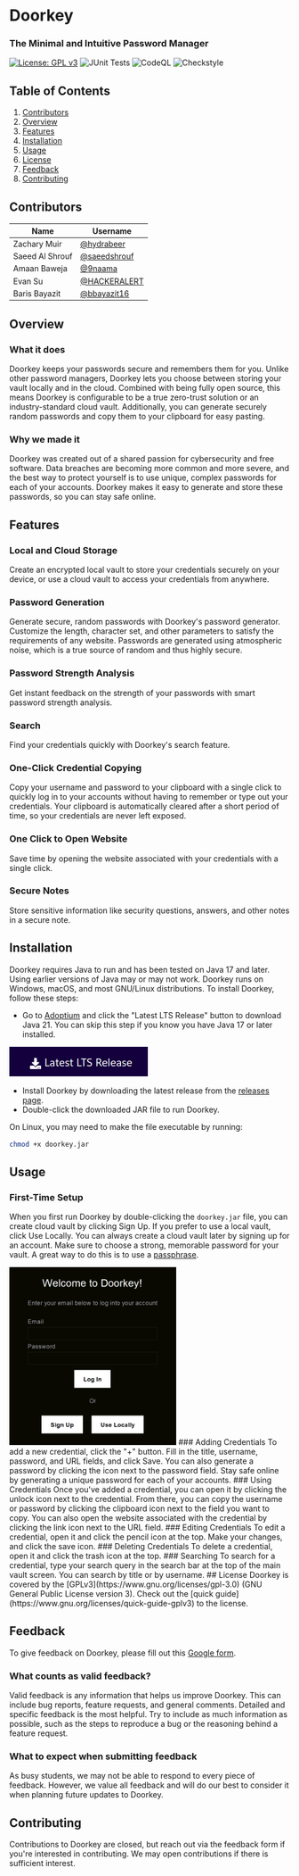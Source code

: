 # Doorkey
### The Minimal and Intuitive Password Manager
[![License: GPL v3](https://img.shields.io/badge/License-GPLv3-blue.svg)](https://www.gnu.org/licenses/gpl-3.0) ![JUnit Tests](https://github.com/hydrabeer/doorkey/actions/workflows/ci-test.yml/badge.svg)
![CodeQL](https://github.com/hydrabeer/doorkey/actions/workflows/codeql-analysis.yml/badge.svg)
![Checkstyle](https://github.com/hydrabeer/doorkey/actions/workflows/checkstyle.yml/badge.svg)
## Table of Contents
1. [Contributors](#contributors)
2. [Overview](#overview)
3. [Features](#features)
4. [Installation](#installation)
5. [Usage](#usage)
6. [License](#license)
7. [Feedback](#feedback)
8. [Contributing](#contributing)

## Contributors
| Name            | Username                                       |
|-----------------|------------------------------------------------|
| Zachary Muir    | [@hydrabeer](https://github.com/hydrabeer)     |
| Saeed Al Shrouf | [@saeedshrouf](https://github.com/saeedshrouf) |
| Amaan Baweja    | [@9naama](https://github.com/9naama)           |
| Evan Su         | [@HACKERALERT](https://github.com/HACKERALERT) |
| Baris Bayazit   | [@bbayazit16](https://github.com/bbayazit16)   |

## Overview
### What it does
Doorkey keeps your passwords secure and remembers them for you. Unlike other password managers,
Doorkey lets you choose between storing your vault locally and in the cloud. Combined with being 
fully open source, this means Doorkey is configurable to be a true zero-trust solution or an
industry-standard cloud vault. Additionally, you can generate securely random passwords and copy them
to your clipboard for easy pasting.
### Why we made it
Doorkey was created out of a shared passion for cybersecurity and free software. Data breaches are 
becoming more common and more severe, and the best way to protect yourself is to use unique, complex 
passwords for each of your accounts. Doorkey makes it easy to generate and store these passwords, so 
you can stay safe online.

## Features
### Local and Cloud Storage
Create an encrypted local vault to store your credentials securely on your device, or use a cloud vault to access your
credentials from anywhere.
### Password Generation
Generate secure, random passwords with Doorkey's password generator. Customize the length,
character set, and other parameters to satisfy the requirements of any website. Passwords are generated using atmospheric noise,
which is a true source of random and thus highly secure.
### Password Strength Analysis
Get instant feedback on the strength of your passwords with smart password strength analysis.
### Search
Find your credentials quickly with Doorkey's search feature.
### One-Click Credential Copying
Copy your username and password to your clipboard with a single click to quickly log in to your 
accounts without having to remember or type out your credentials. Your clipboard is 
automatically cleared after a short period of time, so your credentials are never left exposed.
### One Click to Open Website
Save time by opening the website associated with your credentials with a single click.
### Secure Notes
Store sensitive information like security questions, answers, and other notes in a secure note.

## Installation
Doorkey requires Java to run and has been tested on Java 17 and later. Using earlier versions
of Java may or may not work. Doorkey runs on Windows, macOS, and most GNU/Linux distributions. To 
install Doorkey, follow these steps:
- Go to [Adoptium](https://adoptium.net/) and click the "Latest LTS Release" button to download 
Java 21. You can skip this step if you know you have Java 17 or later installed.

![A dark blue button with a download icon displaying the text "Latest LTS Release".](readme_img/latest_lts_release.png "Latest LTS Release Button")
- Install Doorkey by downloading the latest release from the 
[releases page](https://github.com/hydrabeer/doorkey/releases). 
- Double-click the downloaded JAR file to run Doorkey.

On Linux, you may need to make the file executable by running:
```bash
chmod +x doorkey.jar
```

## Usage
### First-Time Setup
When you first run Doorkey by double-clicking the `doorkey.jar` file, you can create cloud vault by 
clicking Sign Up. If you prefer to use a local vault, click Use Locally. You can always create a 
cloud vault later by signing up for an account. Make sure to choose a strong, memorable password
for your vault. A great way to do this is to use a 
[passphrase](https://www.privacyguides.org/en/basics/passwords-overview/#diceware-passphrases).

<img src="readme_img/welcome_view.png" width="300">
### Adding Credentials
To add a new credential, click the "+" button. Fill in the title, username, password, and URL 
fields, and click Save. You can also generate a password by clicking the icon next to the 
password field. Stay safe online by generating a unique password for each of your accounts.
### Using Credentials
Once you've added a credential, you can open it by clicking the unlock icon next to the credential.
From there, you can copy the username or password by clicking the clipboard icon next to the
field you want to copy. You can also open the website associated with the credential by clicking
the link icon next to the URL field.
### Editing Credentials
To edit a credential, open it and click the pencil icon at the top. Make your changes, and click 
the save icon.
### Deleting Credentials
To delete a credential, open it and click the trash icon at the top.
### Searching
To search for a credential, type your search query in the search bar at the top of the main vault
screen. You can search by title or by username.
## License
Doorkey is covered by the [GPLv3](https://www.gnu.org/licenses/gpl-3.0) (GNU General Public License version 3).
Check out the [quick guide](https://www.gnu.org/licenses/quick-guide-gplv3) to the license.

## Feedback
To give feedback on Doorkey, please fill out this [Google form](https://forms.gle/k4cEnGLPrFiXaTNx7).
### What counts as valid feedback?
Valid feedback is any information that helps us improve Doorkey. This can include bug reports,
feature requests, and general comments. Detailed and specific feedback is the most helpful. Try to
include as much information as possible, such as the steps to reproduce a bug or the reasoning 
behind a feature request.
### What to expect when submitting feedback
As busy students, we may not be able to respond to every piece of feedback. However, we value all
feedback and will do our best to consider it when planning future updates to Doorkey.

## Contributing
Contributions to Doorkey are closed, but reach out via the feedback form if you're interested in
contributing. We may open contributions if there is sufficient interest.
